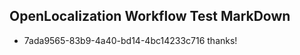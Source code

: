 ## OpenLocalization Workflow Test MarkDown
* 7ada9565-83b9-4a40-bd14-4bc14233c716 thanks!

<!--HONumber=Jul16_HO4-->


